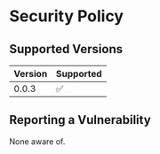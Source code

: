 # Security Policy

## Supported Versions

| Version | Supported          |
|---------| ------------------ |
| 0.0.3   | :white_check_mark: |

## Reporting a Vulnerability

None aware of.
